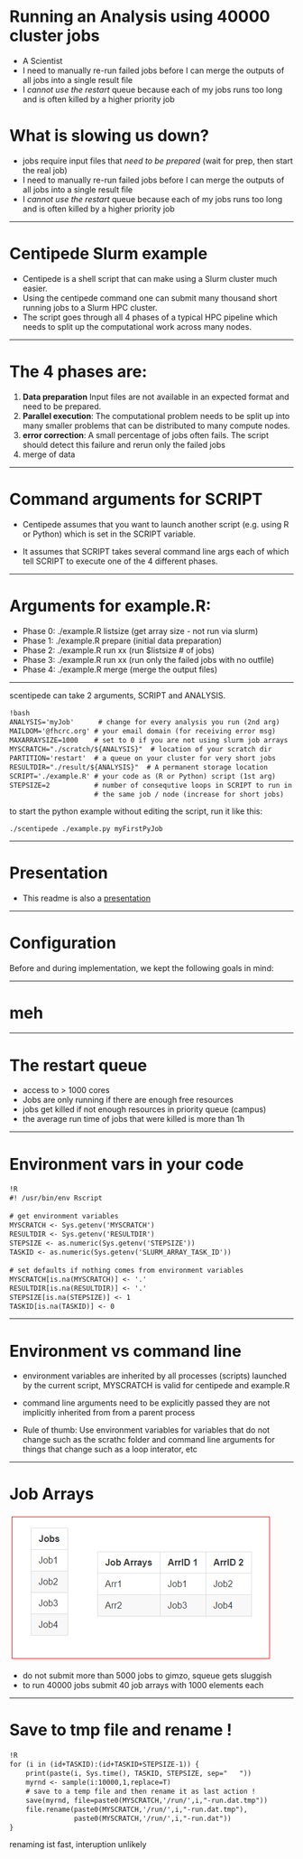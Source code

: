 # Running an Analysis using 40000 cluster jobs 

- A Scientist 
- I need to manually re-run failed jobs before I can merge the outputs 
  of all jobs into a single result file
- I *cannot use the restart* queue because each of my jobs runs too long
  and is often killed by a higher priority job 


# What is slowing us down?

- jobs require input files that *need to be prepared* (wait for prep, then 
  start the real job)
- I need to manually re-run failed jobs before I can merge the outputs 
  of all jobs into a single result file
- I *cannot use the restart* queue because each of my jobs runs too long
  and is often killed by a higher priority job 

---

# Centipede Slurm example

- Centipede is a shell script that can make using a Slurm cluster much 
  easier.
- Using the centipede command one can submit many thousand short running 
  jobs to a Slurm HPC cluster. 
- The script goes through all 4 phases of a typical HPC pipeline which 
  needs to split up the computational work across many nodes. 

---

# The 4 phases are:

1. **Data preparation**
   Input files are not available in an expected format and need to be
   prepared. 
2. **Parallel execution**:
   The computational problem needs to be split up into many smaller 
   problems that can be distributed to many compute nodes. 
3. **error correction**:
   A small percentage of jobs often fails. The script should detect this
   failure and rerun only the failed jobs 
4. merge of data 
   
---

# Command arguments for SCRIPT

- Centipede assumes that you want to launch another script (e.g. using R
  or Python) which is set in the SCRIPT variable. 

- It assumes that SCRIPT takes several command line args each of which 
  tell SCRIPT to execute one of the 4 different phases. 

---

# Arguments for example.R:

-  Phase 0: ./example.R listsize  (get array size - not run via slurm)
-  Phase 1: ./example.R prepare   (initial data preparation)
-  Phase 2: ./example.R run xx    (run $listsize # of jobs)
-  Phase 3: ./example.R run xx    (run only the failed jobs with no outfile) 
-  Phase 4: ./example.R merge     (merge the output files) 

---

scentipede can take 2 arguments, SCRIPT and ANALYSIS.

    !bash
    ANALYSIS='myJob'      # change for every analysis you run (2nd arg)
    MAILDOM='@fhcrc.org' # your email domain (for receiving error msg)
    MAXARRAYSIZE=1000    # set to 0 if you are not using slurm job arrays
    MYSCRATCH="./scratch/${ANALYSIS}"  # location of your scratch dir
    PARTITION='restart'  # a queue on your cluster for very short jobs
    RESULTDIR="./result/${ANALYSIS}"  # A permanent storage location
    SCRIPT='./example.R' # your code as (R or Python) script (1st arg)
    STEPSIZE=2           # number of consequtive loops in SCRIPT to run in
                         # the same job / node (increase for short jobs)
                         
to start the python example without editing the script, run it like this:

    ./scentipede ./example.py myFirstPyJob
                         
---

# Presentation
- This readme is also a [presentation](http://fredhutch.github.io/slurm-examples)

---

# Configuration
Before and during implementation, we kept the following goals in mind:

---

# meh

---

# The restart queue 

- access to  > 1000 cores  
- Jobs are only running if there are enough free resources 
- jobs get killed if not enough resources in priority queue (campus)
- the average run time of jobs that were killed is more than 1h 

---

# Environment vars in your code 

    !R
    #! /usr/bin/env Rscript

    # get environment variables
    MYSCRATCH <- Sys.getenv('MYSCRATCH')
    RESULTDIR <- Sys.getenv('RESULTDIR')
    STEPSIZE <- as.numeric(Sys.getenv('STEPSIZE'))
    TASKID <- as.numeric(Sys.getenv('SLURM_ARRAY_TASK_ID'))

    # set defaults if nothing comes from environment variables
    MYSCRATCH[is.na(MYSCRATCH)] <- '.'
    RESULTDIR[is.na(RESULTDIR)] <- '.'
    STEPSIZE[is.na(STEPSIZE)] <- 1
    TASKID[is.na(TASKID)] <- 0


---

# Environment vs command line 

- environment variables are inherited by all processes (scripts) launched
  by the current script, MYSCRATCH is valid for centipede and example.R
  
- command line arguments need to be explicitly passed they are not implicitly 
  inherited from from a parent process 
  
- Rule of thumb: Use environment variables for variables that do not change
  such as the scrathc folder and command line arguments for things that 
  change such as a loop interator, etc
  
---

# Job Arrays 

![Job Arrays](.images/job_array.png)

- do not submit more than 5000 jobs to gimzo, squeue gets sluggish
- to run 40000 jobs submit 40 job arrays with 1000 elements each

---



# Save to tmp file and rename !

    !R
    for (i in (id+TASKID):(id+TASKID+STEPSIZE-1)) {
        print(paste(i, Sys.time(), TASKID, STEPSIZE, sep="   "))
        myrnd <- sample(i:10000,1,replace=T)        
        # save to a temp file and then rename it as last action !
        save(myrnd, file=paste0(MYSCRATCH,'/run/',i,"-run.dat.tmp"))
        file.rename(paste0(MYSCRATCH,'/run/',i,"-run.dat.tmp"),
                    paste0(MYSCRATCH,'/run/',i,"-run.dat"))
    }

 renaming  ist fast, interuption unlikely
 
 
